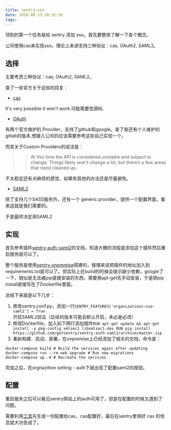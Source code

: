 ```yaml
---
title: sentry-sso
date: 2018-08-13 18:32:19
tags:
---
```


领到的第一个任务是给 sentry 添加 sso。首先要整体了解一下各个概念。

公司使用cas来实现sso，理论上来讲支持三种协议：cas, OAuth2, SAML2。

## 选择

主要考虑三种协议：cas, OAuth2, SAML2。

查了一些官方关于这些的回复： 

- [cas](https://github.com/getsentry/sentry/issues/3854)

It's very possible it won't work.可能需要改源码.

- [OAuth](https://docs.sentry.io/server/sso/)

有两个官方维护的 Provider，支持了github和google。查了查还有个人维护的gitlab的版本,想接入公司的应该需要参考这些自己实现一个。

而其关于Custom Providers的说法是：

>> At this time the API is considered unstable and subject to change. Things likely won’t change a lot, but there’s a few areas that need cleaned up.

不太稳定还有点麻烦的感觉，如果有其他的办法还是尽量避免。

- [SAML2](https://docs.sentry.io/learn/sso/)

除了支持几个SASS服务外，还有一个 generic provider，提供一个配置界面，看来这就是我们需要的。

于是最终决定用SAML2

## 实现

首先参考插件[sentry-auth-saml2](https://github.com/getsentry/sentry-auth-saml2)的文档，知道大概的流程是添加这个插件然后重启服务就可以了。

整个服务是使用[sentry onpremise](https://github.com/getsentry/onpremise)搭建的，按理来说把插件的地址加入到requirements.txt就可以了。但实际上在build的时候会提示缺少依赖，google了一下，貌似是无法被pip直接安装的东西，需要用apt-get先手动安装，于是把pip install直接写在了Dockerfile里面。

总结下来就是以下几步：

1. 修改sentry.conf.py，添加一行`SENTRY_FEATURES['organizations:sso-saml2'] = True`开启SAML2验证（后续的版本可能会默认开启，未必是必须）
2. 修改Dockerfile，加入如下两行添加插件`
RUN apt-get update && apt-get install -y pkg-config xmlsec1 libxmlsec1-dev
RUN pip install https://github.com/getsentry/sentry-auth-saml2/archive/master.zip
`
3. 重新构建、启动、部署，在onpremise上已经添加了相关的文档，命令是：
```
docker-compose build # Build the services again after updating
docker-compose run --rm web upgrade # Run new migrations
docker-compose up -d # Recreate the services
```

完成之后，在orgnazition setting - auth下就出现了配置saml2的按钮。

## 配置

重启服务之后可以看见sentry网站上的auth可用了，但是在配置的时候又遇到了问题。

需要利用[工具](https://www.samltool.com/sp_metadata.php)先生成一份配置给cas，cas配置好，最后在sentry里填好 cas 的信息就大功告成了。
